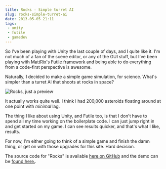 ---title: Rocks - Simple turret AIslug: rocks-simple-turret-aidate: 2013-05-05 21:11tags:  - unity - futile - gamedev---So I've been playing with Unity the last couple of days, and I quite like it. I'm not much of a fan of the scene editor, or any of the GUI stuff, but I've been playing with [MattRix](https://twitter.com/MattRix/)'s [Futile framework](https://github.com/MattRix/Futile) and being able to do everything from a code-first perspective is awesome.

Naturally, I decided to make a simple game simulation, for science. What's simpler than a turret AI that shoots at rocks in space?

![Rocks, just a preview](http://i.imgur.com/HEDGi7y.png)

It actually works quite well. I think I had 200,000 asteroids floating around at one point with *minimal* lag. 

The thing I like about using Unity, and Futile too, is that I don't have to spend all my time working on the boilerplate code. I can just jump right in and get started on my game. I can see results quicker, and that's what I like, results.

For now, I'm either going to think of a simple game and finish the damn thing, or get on with those upgrades for this site. Hard decision.

The source code for "Rocks" is available [here on GitHub](https://github.com/Imdsm/Rocks) and the demo can be [found here.](http://gamedev.adamkdean.co.uk/Rocks/).